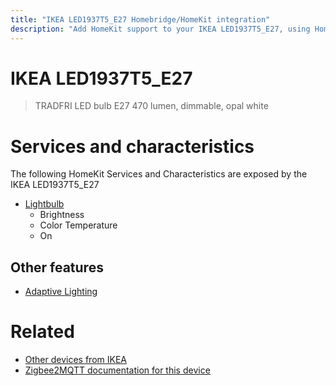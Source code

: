 ```yaml
---
title: "IKEA LED1937T5_E27 Homebridge/HomeKit integration"
description: "Add HomeKit support to your IKEA LED1937T5_E27, using Homebridge, Zigbee2MQTT and homebridge-z2m."
---
```

<!---
This file has been GENERATED using src/docgen/docgen.ts
DO NOT EDIT THIS FILE MANUALLY!
-->
# IKEA LED1937T5_E27
> TRADFRI LED bulb E27 470 lumen, dimmable, opal white


# Services and characteristics
The following HomeKit Services and Characteristics are exposed by
the IKEA LED1937T5_E27

* [Lightbulb](../../light.md)
  * Brightness
  * Color Temperature
  * On

## Other features
* [Adaptive Lighting](../../light.md)

# Related
* [Other devices from IKEA](../index.md#ikea)
* [Zigbee2MQTT documentation for this device](https://www.zigbee2mqtt.io/devices/LED1937T5_E27.html)